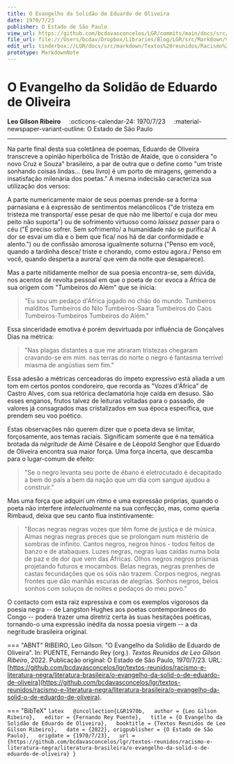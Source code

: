 ```yaml
---
title: O Evangelho da Solidão de Eduardo de Oliveira
date: 1970/7/23
publisher: O Estado de São Paulo
view_url: https://github.com/bcdavasconcelos/LGR/commits/main/docs/src/markdown/textos-reunidos/racismo-e-literatura-negra/literatura-brasileira/o-evangelho-da-solid-o-de-eduardo-de-oliveira.md
file_url: file:///Users/bcdav/Dropbox/Libraries/Blog/LGR/src/Markdown/Vol%201/Literatura%20Brasileira/O%20Evangelho%20da%20Solida%CC%83o%20de%20Eduardo%20de%20Oliveira.md
edit_url: tinderbox://LGR/docs/src/markdown/Textos%20reunidos/Racismo%20e%20literatura%20negra/Literatura%20Brasileira?view=outline+select=1658628335
prototype: MarkdownNote
---
```


# O Evangelho da Solidão de Eduardo de Oliveira

__Leo Gilson Ribeiro__ &nbsp;&nbsp;&nbsp; :octicons-calendar-24: 1970/7/23 &nbsp;&nbsp;&nbsp; :material-newspaper-variant-outline: O Estado de São Paulo  

---

Na parte final desta sua coletânea de poemas, Eduardo de Oliveira transcreve a opinião hiperbólica de Tristão de Ataíde, que o considera "o novo Cruz e Souza" brasileiro, a par de outra que o define como "um triste sonhando coisas lindas\... (seu livro) é um porto de miragens, gemendo a insatisfação milenária dos poetas." A mesma indecisão caracteriza sua utilização dos versos:

A parte numericamente maior de seus poemas prende-se à forma parnasiana e à expressão de sentimentos melancólicos ("de tristeza em tristeza me transporta/ esse pesar de que não me liberto/ e cuja dor meu peito não suporta") ou de sofrimento virtuoso como *laissez passer* para o céu ("É preciso sofrer. Sem sofrimento/ a humanidade não se purifica/ A dor se esvai um dia e o bem que fica/ nos há de dar conformidade e alento.") ou de confissão amorosa igualmente soturna ("Penso em você, quando a tardinha desce/ triste e chorando, como estou agora./ Penso em você, quando desperta a aurora/ que vem da noite que desaparece).

Mas a parte nitidamente melhor de sua poesia encontra-se, sem dúvida, nos acentos de revolta pessoal em que o poeta de cor evoca a África de sua origem com "Tumbeiros do Além" que se inicia:

> "Eu sou um pedaço d'África
> jogado no chão do mundo.
> Tumbeiros malditos
> Tumbeiros do Nilo
> Tumbeiros-Saara
> Tumbeiros do Caos
> Tumbeiros-Tumbeiros
> Tumbeiros do Além."

Essa sinceridade emotiva é porém desvirtuada por influência de Gonçalves Dias na métrica:

> "Nas plagas distantes
> a que me atiraram
> tristezas chegaram
> cravando-se em mim.
> nas terras do norte o negro é fantasma
> terrível miasma
> de angústias sem fim."

Essa adesão a métricas cerceadoras do ímpeto expressivo está aliada a um tom em certos pontos condoreiro, que recorda as "Vozes d'África" de Castro Alves, com sua retórica declamatória hoje caída em desuso. São esses enganos, frutos talvez de leituras voltadas para o passado, de valores já consagrados mas cristalizados em sua época específica, que prendem seu voo poético.

Estas observações não querem dizer que o poeta deva se limitar, forçosamente, aos temas raciais. Significam somente que é na temática brotada da *négritude* de Aimé Césaire e de Léopold Senghor que Eduardo de Oliveira encontra sua maior força. Uma força incerta, que descamba para o lugar-comum de efeito:

> "Se o negro levanta
> seu porte de ébano
> é eletrocutado
> é decapitado
> a bem do país
> a bem da nação
> que um dia com sangue
> ajudou a construir."

Mas uma força que adquiri um ritmo e uma expressão próprias, quando o poeta não interfere *intelectualmente* na sua confecção, mas, como queria Rimbaud, deixa que seu canto flua instintivamente:

> "Bocas negras
> negras vozes
> que têm fome de justiça e de música.
> Almas negras
> negras preces
> que se prolongam num mistério de sombras de infinito.
> Cantos negros,
> negros hinos
> \- todos feitos de banzo e de atabaques.
> Luzes negras,
> negras luas
> caídas numa bola de paz e de dor que vem das Áfricas.
> Olhos negros
> negros prismas
> projetando futuros e mocambos.
> Belas negras,
> negras prenhes
> de castas fecundações que os sóis não trazem.
> Corpos negros,
> negras frontes
> que dão manhãs escuras de alegrias.
> Sonhos negros,
> belos sonhos
> com soluços de noites e pedaços do meu povo."

O contacto com esta raiz expressiva e com os exemplos vigorosos da poesia negra -- de Langston Hughes aos poetas contemporâneos do Congo -- poderá trazer uma diretriz certa às suas hesitações poéticas, tornando-o uma expressão inédita da nossa poesia virgem -- a da negritude brasileira original.  




=== "ABNT"
    RIBEIRO, Leo Gilson. "O Evangelho da Solidão de Eduardo de Oliveira". In: PUENTE, Fernando Rey (org.). _Textos Reunidos de Leo Gilson Ribeiro_, 2022. Publicação original: O Estado de São Paulo, 1970/7/23.  URL: [https://github.com/bcdavasconcelos/lgr/textos-reunidos/racismo-e-literatura-negra/literatura-brasileira/o-evangelho-da-solid-o-de-eduardo-de-oliveira](https://github.com/bcdavasconcelos/lgr/textos-reunidos/racismo-e-literatura-negra/literatura-brasileira/o-evangelho-da-solid-o-de-eduardo-de-oliveira).  

=== "BibTeX"
    ```latex  
    @incollection{LGR1970b,  
    author = {Leo Gilson Ribeiro},  
    editor = {Fernando Rey Puente},  
    title = {O Evangelho da Solidão de Eduardo de Oliveira},  
    booktitle = {Textos Reunidos de Leo Gilson Ribeiro},  
    date = {2022},
    origpublisher = {O Estado de São Paulo},  
    origdate = {1970/7/23},  
    url = {https://github.com/bcdavasconcelos/lgr/textos-reunidos/racismo-e-literatura-negra/literatura-brasileira/o-evangelho-da-solid-o-de-eduardo-de-oliveira}
    }
    ```
